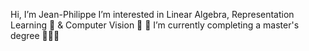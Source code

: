 Hi, I’m Jean-Philippe
I’m interested in Linear Algebra, Representation Learning 🤖 & Computer Vision 👀
🌱 I’m currently completing a master's degree 👨🏾‍💻

<!---
jeanphilippeadielou/jeanphilippeadielou is a ✨ special ✨ repository because its `README.md` (this file) appears on your GitHub profile.
You can click the Preview link to take a look at your changes.
--->

